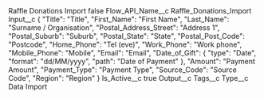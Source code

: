 <?xml version="1.0" encoding="UTF-8"?>
<CustomMetadata xmlns="http://soap.sforce.com/2006/04/metadata" xmlns:xsi="http://www.w3.org/2001/XMLSchema-instance" xmlns:xsd="http://www.w3.org/2001/XMLSchema">
    <label>Raffle Donations Import</label>
    <protected>false</protected>
    <values>
        <field>Flow_API_Name__c</field>
        <value xsi:type="xsd:string">Raffle_Donations_Import</value>
    </values>
    <values>
        <field>Input__c</field>
        <value xsi:type="xsd:string">{
  &quot;Title&quot;: &quot;Title&quot;,
  &quot;First_Name&quot;: &quot;First Name&quot;,
  &quot;Last_Name&quot;: &quot;Surname / Organisation&quot;,
  &quot;Postal_Address_Street&quot;: &quot;Address 1&quot;, 
  &quot;Postal_Suburb&quot;: &quot;Suburb&quot;,
  &quot;Postal_State&quot;: &quot;State&quot;,
  &quot;Postal_Post_Code&quot;: &quot;Postcode&quot;,
  &quot;Home_Phone&quot;: &quot;Tel (eve)&quot;,
  &quot;Work_Phone&quot;: &quot;Work phone&quot;,
  &quot;Mobile_Phone&quot;: &quot;Mobile&quot;,
  &quot;Email&quot;: &quot;Email&quot;,
  &quot;Date_of_Gift&quot;: {
    &quot;type&quot;: &quot;Date&quot;,
    &quot;format&quot;: &quot;dd/MM/yyyy&quot;,
    &quot;path&quot;: &quot;Date of Payment&quot;
  },
  &quot;Amount&quot;: &quot;Payment Amount&quot;,
  &quot;Payment_Type&quot;: &quot;Payment Type&quot;,
  &quot;Source_Code&quot;: &quot;Source Code&quot;,
  &quot;Region&quot;: &quot;Region&quot;
}</value>
    </values>
    <values>
        <field>Is_Active__c</field>
        <value xsi:type="xsd:boolean">true</value>
    </values>
    <values>
        <field>Output__c</field>
        <value xsi:nil="true"/>
    </values>
    <values>
        <field>Tags__c</field>
        <value xsi:nil="true"/>
    </values>
    <values>
        <field>Type__c</field>
        <value xsi:type="xsd:string">Data Import</value>
    </values>
</CustomMetadata>
